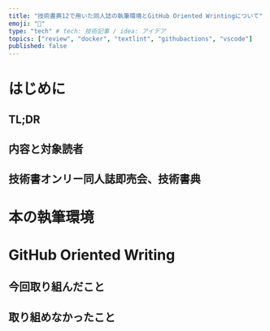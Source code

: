 ```yaml
---
title: "技術書典12で用いた同人誌の執筆環境とGitHub Oriented Wrintingについて"
emoji: "📔"
type: "tech" # tech: 技術記事 / idea: アイデア
topics: ["review", "docker", "textlint", "githubactions", "vscode"]
published: false
---
```


# はじめに

## TL;DR

## 内容と対象読者

## 技術書オンリー同人誌即売会、技術書典

# 本の執筆環境

# GitHub Oriented Writing

## 今回取り組んだこと

## 取り組めなかったこと
